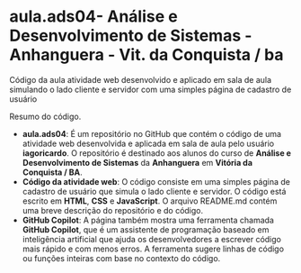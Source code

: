 # aula.ads04- Análise e Desenvolvimento de Sistemas - Anhanguera - Vit. da Conquista / ba
Código da aula atividade web desenvolvido e aplicado em sala de aula simulando o lado cliente e servidor com uma simples página de cadastro de usuário

Resumo do código.

- **aula.ads04**: É um repositório no GitHub que contém o código de uma atividade web desenvolvida e aplicada em sala de aula pelo usuário **iagoricardo**. O repositório é destinado aos alunos do curso de **Análise e Desenvolvimento de Sistemas** da **Anhanguera** em **Vitória da Conquista / BA**.
- **Código da atividade web**: O código consiste em uma simples página de cadastro de usuário que simula o lado cliente e servidor. O código está escrito em **HTML**, **CSS** e **JavaScript**. O arquivo README.md contém uma breve descrição do repositório e do código.
- **GitHub Copilot**: A página também mostra uma ferramenta chamada **GitHub Copilot**, que é um assistente de programação baseado em inteligência artificial que ajuda os desenvolvedores a escrever código mais rápido e com menos erros. A ferramenta sugere linhas de código ou funções inteiras com base no contexto do código.

